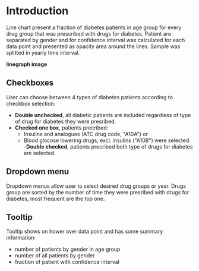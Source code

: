 # Introduction

Line chart present a fraction of diabetes patients in age group for every drug group that was prescribed with drugs for diabetes. Patient are separated by gender and for confidence interval was calculated for each data point and presented as opacity area around the lines. Sample was splitted in yearly time interval. 

**linegraph image** 

## Checkboxes

User can choose between 4 types of diabetes patients according to checkbox selection:
- **Double unchecked**, all diabetic patients are included regardless of type of drug for diabetes they were presribed.
- **Checked one box**, patients precribed: 
	- Insulins and analogues (ATC drug code, "A10A") or 
	- Blood glocose lowering drugs, excl. insulins ("A10B") were selected.
-**Double checked**, patients precribed both type of drugs for diabetes are selected.

## Dropdown menu

Dropdown menus allow user to select desired drug groups or year. Drugs group are sorted by the number of time they were presribed with drugs for diabetes, most frequent are the top one. 

## Tooltip

Tooltip shows on hower over data point and has some summary information:
- number of patients by gender in age group
- number of all patients by gender
- fraction of patient with confidence interval

